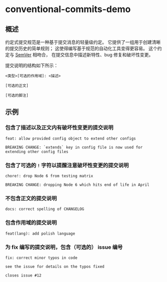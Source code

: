 # conventional-commits-demo

## 概述

约定式提交规范是一种基于提交消息的轻量级约定。 它提供了一组用于创建清晰的提交历史的简单规则； 这使得编写基于规范的自动化工具变得更容易。 这个约定与 [SemVer](http://semver.org/) 相吻合， 在提交信息中描述新特性、bug 修复和破坏性变更。

提交说明的结构如下所示：

```
<类型>[可选的作用域]: <描述>

[可选的正文]

[可选的脚注]
```

## 示例

### 包含了描述以及正文内有破坏性变更的提交说明

```
feat: allow provided config object to extend other configs

BREAKING CHANGE: `extends` key in config file is now used for extending other config files
```

### 包含了可选的 `!` 字符以提醒注意破坏性变更的提交说明

```
chore!: drop Node 6 from testing matrix

BREAKING CHANGE: dropping Node 6 which hits end of life in April
```

### 不包含正文的提交说明

```
docs: correct spelling of CHANGELOG
```

### 包含作用域的提交说明

```
feat(lang): add polish language
```

### 为 fix 编写的提交说明，包含（可选的） issue 编号

```
fix: correct minor typos in code

see the issue for details on the typos fixed

closes issue #12
```
